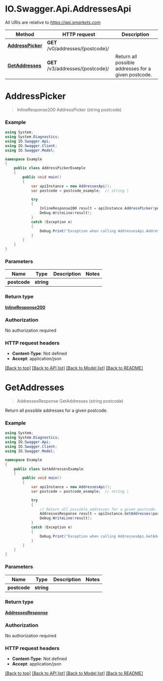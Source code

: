 # IO.Swagger.Api.AddressesApi

All URIs are relative to *https://api.smarkets.com*

Method | HTTP request | Description
------------- | ------------- | -------------
[**AddressPicker**](AddressesApi.md#addresspicker) | **GET** /v0/addresses/{postcode}/ | 
[**GetAddresses**](AddressesApi.md#getaddresses) | **GET** /v3/addresses/{postcode}/ | Return all possible addresses for a given postcode.

<a name="addresspicker"></a>
# **AddressPicker**
> InlineResponse200 AddressPicker (string postcode)



### Example
```csharp
using System;
using System.Diagnostics;
using IO.Swagger.Api;
using IO.Swagger.Client;
using IO.Swagger.Model;

namespace Example
{
    public class AddressPickerExample
    {
        public void main()
        {
            var apiInstance = new AddressesApi();
            var postcode = postcode_example;  // string | 

            try
            {
                InlineResponse200 result = apiInstance.AddressPicker(postcode);
                Debug.WriteLine(result);
            }
            catch (Exception e)
            {
                Debug.Print("Exception when calling AddressesApi.AddressPicker: " + e.Message );
            }
        }
    }
}
```

### Parameters

Name | Type | Description  | Notes
------------- | ------------- | ------------- | -------------
 **postcode** | **string**|  | 

### Return type

[**InlineResponse200**](InlineResponse200.md)

### Authorization

No authorization required

### HTTP request headers

 - **Content-Type**: Not defined
 - **Accept**: application/json

[[Back to top]](#) [[Back to API list]](../README.md#documentation-for-api-endpoints) [[Back to Model list]](../README.md#documentation-for-models) [[Back to README]](../README.md)
<a name="getaddresses"></a>
# **GetAddresses**
> AddressesResponse GetAddresses (string postcode)

Return all possible addresses for a given postcode.

### Example
```csharp
using System;
using System.Diagnostics;
using IO.Swagger.Api;
using IO.Swagger.Client;
using IO.Swagger.Model;

namespace Example
{
    public class GetAddressesExample
    {
        public void main()
        {
            var apiInstance = new AddressesApi();
            var postcode = postcode_example;  // string | 

            try
            {
                // Return all possible addresses for a given postcode.
                AddressesResponse result = apiInstance.GetAddresses(postcode);
                Debug.WriteLine(result);
            }
            catch (Exception e)
            {
                Debug.Print("Exception when calling AddressesApi.GetAddresses: " + e.Message );
            }
        }
    }
}
```

### Parameters

Name | Type | Description  | Notes
------------- | ------------- | ------------- | -------------
 **postcode** | **string**|  | 

### Return type

[**AddressesResponse**](AddressesResponse.md)

### Authorization

No authorization required

### HTTP request headers

 - **Content-Type**: Not defined
 - **Accept**: application/json

[[Back to top]](#) [[Back to API list]](../README.md#documentation-for-api-endpoints) [[Back to Model list]](../README.md#documentation-for-models) [[Back to README]](../README.md)
